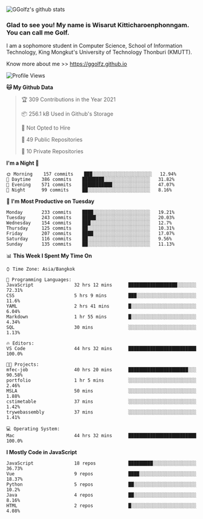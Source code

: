 ![GGolfz's github stats](https://github-readme-stats.vercel.app/api?username=ggolfz&count_private=true&show_icons=true&theme=radical)

### Glad to see you! My name is Wisarut Kitticharoenphonngam. You can call me Golf.

I am a sophomore student in Computer Science, School of Information Technology, King Mongkut's University of Technology Thonburi (KMUTT).

Know more about me >> https://ggolfz.github.io

<!--START_SECTION:waka-->
![Profile Views](http://img.shields.io/badge/Profile%20Views-38-blue)

**🐱 My Github Data** 

> 🏆 309 Contributions in the Year 2021
 > 
> 📦 256.1 kB Used in Github's Storage 
 > 
> 🚫 Not Opted to Hire
 > 
> 📜 49 Public Repositories 
 > 
> 🔑 10 Private Repositories  
 > 
**I'm a Night 🦉** 

```text
🌞 Morning    157 commits    ███░░░░░░░░░░░░░░░░░░░░░░   12.94% 
🌆 Daytime    386 commits    ████████░░░░░░░░░░░░░░░░░   31.82% 
🌃 Evening    571 commits    ███████████░░░░░░░░░░░░░░   47.07% 
🌙 Night      99 commits     ██░░░░░░░░░░░░░░░░░░░░░░░   8.16%

```
📅 **I'm Most Productive on Tuesday** 

```text
Monday       233 commits    ████░░░░░░░░░░░░░░░░░░░░░   19.21% 
Tuesday      243 commits    █████░░░░░░░░░░░░░░░░░░░░   20.03% 
Wednesday    154 commits    ███░░░░░░░░░░░░░░░░░░░░░░   12.7% 
Thursday     125 commits    ██░░░░░░░░░░░░░░░░░░░░░░░   10.31% 
Friday       207 commits    ████░░░░░░░░░░░░░░░░░░░░░   17.07% 
Saturday     116 commits    ██░░░░░░░░░░░░░░░░░░░░░░░   9.56% 
Sunday       135 commits    ██░░░░░░░░░░░░░░░░░░░░░░░   11.13%

```


📊 **This Week I Spent My Time On** 

```text
⌚︎ Time Zone: Asia/Bangkok

💬 Programming Languages: 
JavaScript               32 hrs 12 mins      ██████████████████░░░░░░░   72.31% 
CSS                      5 hrs 9 mins        ███░░░░░░░░░░░░░░░░░░░░░░   11.6% 
YAML                     2 hrs 41 mins       █░░░░░░░░░░░░░░░░░░░░░░░░   6.04% 
Markdown                 1 hr 55 mins        █░░░░░░░░░░░░░░░░░░░░░░░░   4.34% 
SQL                      30 mins             ░░░░░░░░░░░░░░░░░░░░░░░░░   1.13%

🔥 Editors: 
VS Code                  44 hrs 32 mins      █████████████████████████   100.0%

🐱‍💻 Projects: 
mfec-job                 40 hrs 20 mins      ██████████████████████░░░   90.58% 
portfolio                1 hr 5 mins         ░░░░░░░░░░░░░░░░░░░░░░░░░   2.46% 
MSLA                     50 mins             ░░░░░░░░░░░░░░░░░░░░░░░░░   1.88% 
cstimetable              37 mins             ░░░░░░░░░░░░░░░░░░░░░░░░░   1.42% 
trywebassembly           37 mins             ░░░░░░░░░░░░░░░░░░░░░░░░░   1.41%

💻 Operating System: 
Mac                      44 hrs 32 mins      █████████████████████████   100.0%

```

**I Mostly Code in JavaScript** 

```text
JavaScript               18 repos            █████████░░░░░░░░░░░░░░░░   36.73% 
Vue                      9 repos             ████░░░░░░░░░░░░░░░░░░░░░   18.37% 
Python                   5 repos             ██░░░░░░░░░░░░░░░░░░░░░░░   10.2% 
Java                     4 repos             ██░░░░░░░░░░░░░░░░░░░░░░░   8.16% 
HTML                     2 repos             █░░░░░░░░░░░░░░░░░░░░░░░░   4.08%

```



<!--END_SECTION:waka-->
